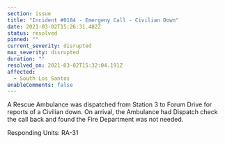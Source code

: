 ```yaml
---
section: issue
title: "Incident #0184 - Emergeny Call - Civilian Down"
date: 2021-03-02T15:26:31.482Z
status: resolved
pinned: ""
current_severity: disrupted
max_severity: disrupted
duration: ""
resolved_on: 2021-03-02T15:32:04.191Z
affected:
  - South Los Santos
enableComments: false
---
```

A Rescue Ambulance was dispatched from Station 3 to Forum Drive for reports of a Civilian down. On arrival, the Ambulance had Dispatch check the call back and found the Fire Department was not needed. 

Responding Units: RA-31
